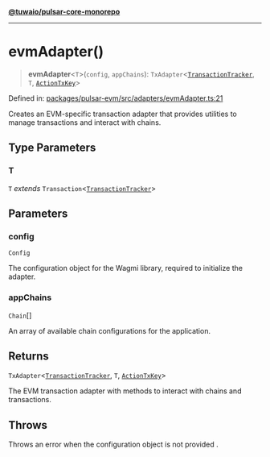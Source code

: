 [**@tuwaio/pulsar-core-monorepo**](../../../README.md)

***

# evmAdapter()

> **evmAdapter**\<`T`\>(`config`, `appChains`): `TxAdapter`\<[`TransactionTracker`](../enumerations/TransactionTracker.md), `T`, [`ActionTxKey`](../type-aliases/ActionTxKey.md)\>

Defined in: [packages/pulsar-evm/src/adapters/evmAdapter.ts:21](https://github.com/TuwaIO/pulsar-core/blob/5e6e1f83790e94bf45cb45e22ff57cc8acc0effd/packages/pulsar-evm/src/adapters/evmAdapter.ts#L21)

Creates an EVM-specific transaction adapter that provides utilities to manage transactions and interact with chains.

## Type Parameters

### T

`T` *extends* `Transaction`\<[`TransactionTracker`](../enumerations/TransactionTracker.md)\>

## Parameters

### config

`Config`

The configuration object for the Wagmi library, required to initialize the adapter.

### appChains

`Chain`[]

An array of available chain configurations for the application.

## Returns

`TxAdapter`\<[`TransactionTracker`](../enumerations/TransactionTracker.md), `T`, [`ActionTxKey`](../type-aliases/ActionTxKey.md)\>

The EVM transaction adapter with methods to interact with chains and transactions.

## Throws

Throws an error when the configuration object is not provided .
